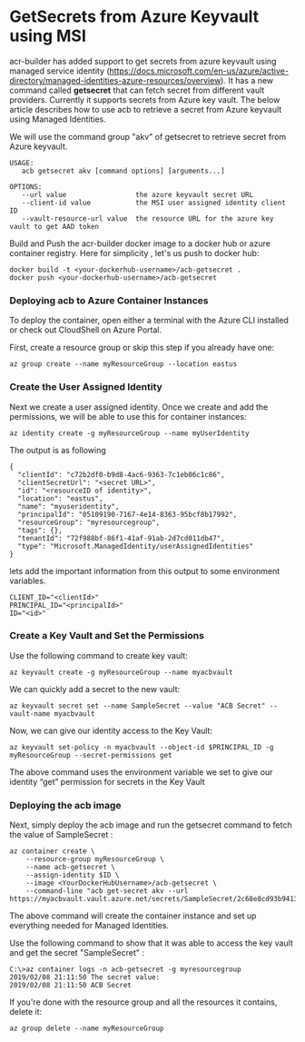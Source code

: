 # GetSecrets from Azure Keyvault using MSI

acr-builder has added support to get secrets from azure keyvault using managed service identity (https://docs.microsoft.com/en-us/azure/active-directory/managed-identities-azure-resources/overview). It has a new command called **getsecret** that can fetch secret from different vault providers. Currently it supports secrets from Azure key vault. The below article describes how to use acb to retrieve a secret from Azure keyvault using Managed Identities. 

We will use the command group "akv" of getsecret to retrieve secret from Azure keyvault.

```
USAGE:
   acb getsecret akv [command options] [arguments...]

OPTIONS:
   --url value                 the azure keyvault secret URL
   --client-id value           the MSI user assigned identity client ID
   --vault-resource-url value  the resource URL for the azure key vault to get AAD token
```

Build and Push the acr-builder docker image to a docker hub or azure container registry. Here for simplicity , let's us push to docker hub:

```
docker build -t <your-dockerhub-username>/acb-getsecret .
docker push <your-dockerhub-username>/acb-getsecret
```

### Deploying acb to Azure Container Instances
To deploy the container, open either a terminal with the Azure CLI installed or check out CloudShell on Azure Portal.

First, create a resource group or skip this step if you already have one:

```
az group create --name myResourceGroup --location eastus
```

### Create the User Assigned Identity

Next we create a user assigned identity. Once we create and add the permissions, we will be able to use this for container instances:

```
az identity create -g myResourceGroup --name myUserIdentity
```

The output is as following
```
{
  "clientId": "c72b2df0-b9d8-4ac6-9363-7c1eb06c1c86",
  "clientSecretUrl": "<secret URL>",
  "id": "<resourceID of identity>",
  "location": "eastus",
  "name": "myuseridentity",
  "principalId": "05109190-7167-4e14-8363-95bcf8b17992",
  "resourceGroup": "myresourcegroup",
  "tags": {},
  "tenantId": "72f988bf-86f1-41af-91ab-2d7cd011db47",
  "type": "Microsoft.ManagedIdentity/userAssignedIdentities"
}
```

lets add the important information from this output to some environment variables.

```
CLIENT_ID="<clientId>"
PRINCIPAL_ID="<principalId>"
ID="<id>"
```

### Create a Key Vault and Set the Permissions
Use the following command to create key vault:

```
az keyvault create -g myResourceGroup --name myacbvault
```

We can quickly add a secret to the new vault:

```
az keyvault secret set --name SampleSecret --value "ACB Secret" --vault-name myacbvault
```
Now, we can give our identity access to the Key Vault:

```
az keyvault set-policy -n myacbvault --object-id $PRINCIPAL_ID -g myResourceGroup --secret-permissions get
```
The above command uses the environment variable we set to give our identity “get” permission for secrets in the Key Vault

### Deploying the acb image

Next, simply deploy the acb image and run the getsecret command to fetch the value of SampleSecret :

```
az container create \
    --resource-group myResourceGroup \
    --name acb-getsecret \
    --assign-identity $ID \
    --image <YourDockerHubUsername>/acb-getsecret \
    --command-line "acb get-secret akv --url https://myacbvault.vault.azure.net/secrets/SampleSecret/2c68e8cd93b941389ac2ad735ffc0353
```
The above command will create the container instance and set up everything needed for Managed Identities.

Use the following command to show that it was able to access the key vault and get the secret "SampleSecret" :

```
C:\>az container logs -n acb-getsecret -g myresourcegroup
2019/02/08 21:11:50 The secret value:
2019/02/08 21:11:50 ACB Secret
```

If you're done with the resource group and all the resources it contains, delete it:

```
az group delete --name myResourceGroup
```

